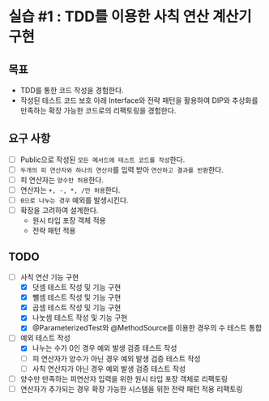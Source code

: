 # 실습 #1 : TDD를 이용한 사칙 연산 계산기 구현

## 목표

- TDD를 통한 코드 작성을 경험한다.
- 작성된 테스트 코드 보호 아래 Interface와 전략 패턴을 활용하여 DIP와 추상화를 만족하는 확장 가능한 코드로의 리팩토링을 경험한다.

## 요구 사항

- [ ] Public으로 작성된 `모든 메서드에 테스트 코드를 작성`한다.
- [ ] `두개의 피 연산자와 하나의 연산자`를 입력 받아 `연산하고 결과를 반환`한다.
- [ ] 피 연산자는 `양수만 허용`한다.
- [ ] 연산자는 `+, -, *, /만 허용`한다.
- [ ] `0으로 나누는 경우` 예외를 발생시킨다.
- [ ] 확장을 고려하여 설계한다.
    - 원시 타입 포장 객체 적용
    - 전략 패턴 적용

## TODO

- [ ] 사칙 연산 기능 구현
    - [x] 덧셈 테스트 작성 및 기능 구현
    - [x] 뺄셈 테스트 작성 및 기능 구현
    - [x] 곱셈 테스트 작성 및 기능 구현
    - [x] 나눗셈 테스트 작성 및 기능 구현
    - [x] @ParameterizedTest와 @MethodSource를 이용한 경우의 수 테스트 통합
- [ ] 예외 테스트 작성
    - [x] 나누는 수가 0인 경우 예외 발생 검증 테스트 작성
    - [ ] 피 연산자가 양수가 아닌 경우 예외 발생 검증 테스트 작성
    - [ ] 사칙 연산자가 아닌 경우 예외 발생 검증 테스트 작성
- [ ] 양수만 만족하는 피연산자 입력을 위한 원시 타입 포장 객체로 리팩토링
- [ ] 연산자가 추가되는 경우 확장 가능한 시스템을 위한 전략 패턴 적용 리팩토링
